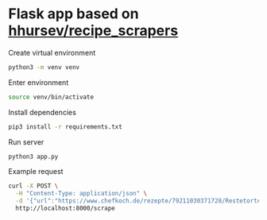# Flask app based on [hhursev/recipe_scrapers](https://github.com/hhursev/recipe-scrapers)

Create virtual environment

```bash
python3 -m venv venv
```

Enter environment

```bash
source venv/bin/activate
```

Install dependencies

```bash
pip3 install -r requirements.txt
```

Run server

```bash
python3 app.py
```

Example request

```bash
curl -X POST \
  -H "Content-Type: application/json" \
  -d '{"url":"https://www.chefkoch.de/rezepte/79211030371728/Restetorte.html"}' \
  http://localhost:8000/scrape
```
